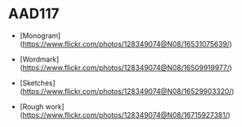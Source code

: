 # AAD117

* [Monogram] (https://www.flickr.com/photos/128349074@N08/16531075639/)

* [Wordmark] (https://www.flickr.com/photos/128349074@N08/16509919977/)

* [Sketches] (https://www.flickr.com/photos/128349074@N08/16529903320/)

* [Rough work] (https://www.flickr.com/photos/128349074@N08/16715927381/)
